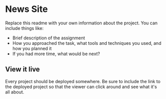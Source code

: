# News Site

Replace this readme with your own information about the project. You can include things like:

-   Brief description of the assignment
-   How you approached the task, what tools and techniques you used, and how you planned it
-   If you had more time, what would be next?

## View it live

Every project should be deployed somewhere. Be sure to include the link to the deployed project so that the viewer can click around and see what it's all about.
